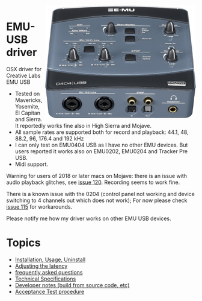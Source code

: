 <img align="right" width="400" src="E-MU_0404_USB.jpg"/>

EMU-USB driver
=============

OSX driver for Creative Labs EMU USB

* Tested on Mavericks, Yosemite, El Capitan and Sierra. It reportedly works fine also in High Sierra and Mojave.
* All sample rates are supported both for record and playback: 44.1, 48, 88.2, 96, 176.4 and 192 kHz
* I can only test on EMU0404 USB as I have no other EMU devices. But users reported it works also on EMU0202, EMU0204 and Tracker Pre USB.
* Midi support.

Warning for users of 2018 or later macs on Mojave: there is an issue with audio playback glitches, see [issue 120](https://github.com/Wouter1/EMU-driver/issues/120). Recording seems to work fine.

There is a known issue with the 0204 (control panel not working and device switching to 4 channels out which does not work); For now please check  [issue 115](https://github.com/Wouter1/EMU-driver/issues/115) for workarounds. 

Please notify me how my driver works on other EMU USB devices.

Topics
========
 * <a href="Install.md">Installation, Usage, Uninstall</a>
 * <a href="Latency.md">Adjusting the latency</a>
 * <a href="FAQ.md">frequently asked questions</a> 
 * <a href="TechSpecs.md">Technical Specifications</a>
 * <a href="Developer.md">Developer notes (build from source code, etc)</a>
 * <a href="Acceptance.md">Acceptance Test procedure</a>


